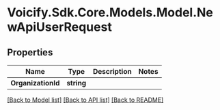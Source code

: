 # Voicify.Sdk.Core.Models.Model.NewApiUserRequest
## Properties

Name | Type | Description | Notes
------------ | ------------- | ------------- | -------------
**OrganizationId** | **string** |  | 

[[Back to Model list]](../README.md#documentation-for-models) [[Back to API list]](../README.md#documentation-for-api-endpoints) [[Back to README]](../README.md)

